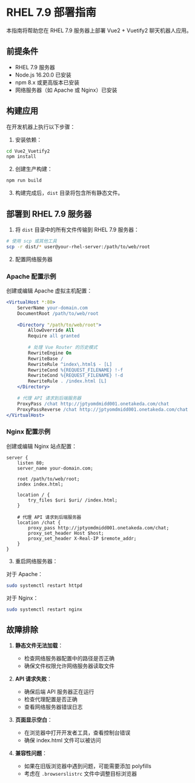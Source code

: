 # RHEL 7.9 部署指南

本指南将帮助您在 RHEL 7.9 服务器上部署 Vue2 + Vuetify2 聊天机器人应用。

## 前提条件

- RHEL 7.9 服务器
- Node.js 16.20.0 已安装
- npm 8.x 或更高版本已安装
- 网络服务器（如 Apache 或 Nginx）已安装

## 构建应用

在开发机器上执行以下步骤：

1. 安装依赖：
```bash
cd Vue2_Vuetify2
npm install
```

2. 创建生产构建：
```bash
npm run build
```

3. 构建完成后，`dist` 目录将包含所有静态文件。

## 部署到 RHEL 7.9 服务器

1. 将 `dist` 目录中的所有文件传输到 RHEL 7.9 服务器：
```bash
# 使用 scp 或其他工具
scp -r dist/* user@your-rhel-server:/path/to/web/root
```

2. 配置网络服务器

### Apache 配置示例

创建或编辑 Apache 虚拟主机配置：

```apache
<VirtualHost *:80>
    ServerName your-domain.com
    DocumentRoot /path/to/web/root
    
    <Directory "/path/to/web/root">
        AllowOverride All
        Require all granted
        
        # 处理 Vue Router 的历史模式
        RewriteEngine On
        RewriteBase /
        RewriteRule ^index\.html$ - [L]
        RewriteCond %{REQUEST_FILENAME} !-f
        RewriteCond %{REQUEST_FILENAME} !-d
        RewriteRule . /index.html [L]
    </Directory>
    
    # 代理 API 请求到后端服务器
    ProxyPass /chat http://jptyomdmidd001.onetakeda.com/chat
    ProxyPassReverse /chat http://jptyomdmidd001.onetakeda.com/chat
</VirtualHost>
```

### Nginx 配置示例

创建或编辑 Nginx 站点配置：

```nginx
server {
    listen 80;
    server_name your-domain.com;
    
    root /path/to/web/root;
    index index.html;
    
    location / {
        try_files $uri $uri/ /index.html;
    }
    
    # 代理 API 请求到后端服务器
    location /chat {
        proxy_pass http://jptyomdmidd001.onetakeda.com/chat;
        proxy_set_header Host $host;
        proxy_set_header X-Real-IP $remote_addr;
    }
}
```

3. 重启网络服务器：

对于 Apache：
```bash
sudo systemctl restart httpd
```

对于 Nginx：
```bash
sudo systemctl restart nginx
```

## 故障排除

1. **静态文件无法加载**：
   - 检查网络服务器配置中的路径是否正确
   - 确保文件权限允许网络服务器读取文件

2. **API 请求失败**：
   - 确保后端 API 服务器正在运行
   - 检查代理配置是否正确
   - 查看网络服务器错误日志

3. **页面显示空白**：
   - 在浏览器中打开开发者工具，查看控制台错误
   - 确保 index.html 文件可以被访问

4. **兼容性问题**：
   - 如果在旧版浏览器中遇到问题，可能需要添加 polyfills
   - 考虑在 `.browserslistrc` 文件中调整目标浏览器 